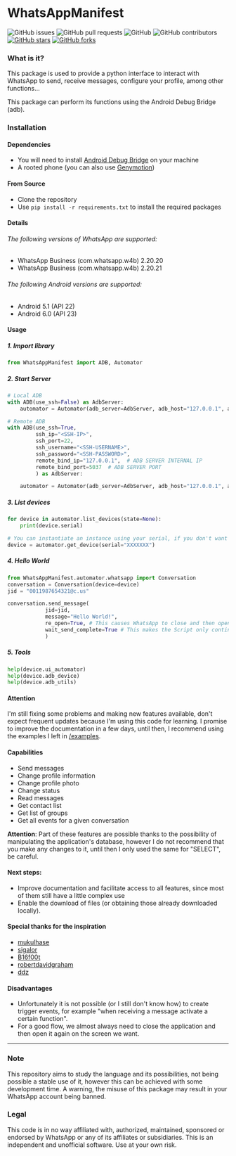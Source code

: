 # WhatsAppManifest
![GitHub issues](https://img.shields.io/github/issues-raw/riquedev/WhatsAppManifest)
![GitHub pull requests](https://img.shields.io/github/issues-pr/riquedev/WhatsAppManifest)
![GitHub](https://img.shields.io/github/license/riquedev/WhatsAppManifest)
![GitHub contributors](https://img.shields.io/github/contributors/riquedev/WhatsAppManifest)
[![GitHub stars](https://img.shields.io/github/stars/riquedev/WhatsAppManifest)](https://github.com/riquedev/WhatsAppManifest/stargazers)
[![GitHub forks](https://img.shields.io/github/forks/riquedev/WhatsAppManifest)](https://github.com/riquedev/WhatsAppManifest/network)

### What is it?
This package is used to provide a python interface to interact with WhatsApp to send, receive messages, configure your profile, among other functions...

This package can perform its functions using the Android Debug Bridge (adb).

### Installation
#### Dependencies

- You will need to install [Android Debug Bridge](https://www.xda-developers.com/install-adb-windows-macos-linux/ "Android Debug Bridge") on your machine
- A rooted phone (you can also use [Genymotion](https://www.genymotion.com/ "Genymotion"))

#### From Source
- Clone the repository
- Use `pip install -r requirements.txt` to install the required packages

#### Details
###### The following versions of WhatsApp are supported:
- WhatsApp Business (com.whatsapp.w4b) 2.20.20
- WhatsApp Business (com.whatsapp.w4b) 2.20.21

###### The following Android versions are supported:
- Android 5.1 (API 22)
- Android 6.0 (API 23)


#### Usage

##### 1. Import library
```python
from WhatsAppManifest import ADB, Automator
```

##### 2. Start Server
```python
# Local ADB
with ADB(use_ssh=False) as AdbServer:
    automator = Automator(adb_server=AdbServer, adb_host="127.0.0.1", adb_port=5037)

# Remote ADB
with ADB(use_ssh=True,
         ssh_ip="<SSH-IP>",
         ssh_port=22,
         ssh_username="<SSH-USERNAME>",
         ssh_password="<SSH-PASSWORD>",
         remote_bind_ip="127.0.0.1",  # ADB SERVER INTERNAL IP
         remote_bind_port=5037  # ADB SERVER PORT
         ) as AdbServer:

    automator = Automator(adb_server=AdbServer, adb_host="127.0.0.1", adb_port=5037)
```
##### 3. List devices
```python
for device in automator.list_devices(state=None):
    print(device.serial)

# You can instantiate an instance using your serial, if you don't want to list.
device = automator.get_device(serial="XXXXXXX")
```

##### 4. Hello World
```python
from WhatsAppManifest.automator.whatsapp import Conversation
conversation = Conversation(device=device)
jid = "0011987654321@c.us"

conversation.send_message(
            jid=jid,
            message="Hello World!",
            re_open=True, # This causes WhatsApp to close and then open again, to avoid bugs.
            wait_send_complete=True # This makes the Script only continue after the last message sent to the contact has arrived at the server or the contact.
			)
```

##### 5. Tools
```python
help(device.ui_automator)
help(device.adb_device)
help(device.adb_utils)
```
#### Attention
I'm still fixing some problems and making new features available, don't expect frequent updates because I'm using this code for learning.
I promise to improve the documentation in a few days, until then, I recommend using the examples I left in [/examples](examples "/examples").

#### Capabilities
- Send messages
- Change profile information
- Change profile photo
- Change status
- Read messages
- Get contact list
- Get list of groups
- Get all events for a given conversation

**Attention**: Part of these features are possible thanks to the possibility of manipulating the application's database, however I do not recommend that you make any changes to it, until then I only used the same for "SELECT", be careful.

#### Next steps:
- Improve documentation and facilitate access to all features, since most of them still have a little complex use
- Enable the download of files (or obtaining those already downloaded locally).

#### Special thanks for the inspiration
- [mukulhase](https://github.com/mukulhase/WebWhatsapp-Wrapper "mukulhase")
- [sigalor](https://github.com/sigalor/whatsapp-web-reveng#decryption "sigalor")
- [B16f00t](https://github.com/B16f00t/whapa/ "B16f00t")
- [robertdavidgraham](https://github.com/robertdavidgraham/whats-dec "robertdavidgraham")
- [ddz](https://github.com/ddz/whatsapp-media-decrypt "ddz")

#### Disadvantages
- Unfortunately it is not possible (or I still don't know how) to create trigger events, for example "when receiving a message activate a certain function".
- For a good flow, we almost always need to close the application and then open it again on the screen we want.

------------

### Note
This repository aims to study the language and its possibilities, not being possible a stable use of it, however this can be achieved with some development time. A warning, the misuse of this package may result in your WhatsApp account being banned.

### Legal
This code is in no way affiliated with, authorized, maintained, sponsored or endorsed by WhatsApp or any of its affiliates or subsidiaries. This is an independent and unofficial software. Use at your own risk.
